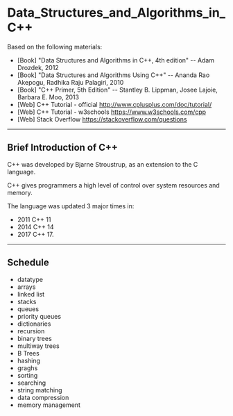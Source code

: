 # Data_Structures_and_Algorithms_in_C++
Based on the following materials:  
+ [Book] "Data Structures and Algorithms in C++, 4th edition"  -- Adam Drozdek, 2012  
+ [Book] "Data Structures and Algorithms Using C++"  -- Ananda Rao Akepogu, Radhika Raju Palagiri, 2010  
+ [Book] "C++ Primer, 5th Edition"  -- Stantley B. Lippman, Josee Lajoie, Barbara E. Moo, 2013  
+ [Web] C++ Tutorial - official  http://www.cplusplus.com/doc/tutorial/
+ [Web] C++ Tutorial - w3schools https://www.w3schools.com/cpp  
+ [Web] Stack Overflow https://stackoverflow.com/questions

---
## Brief Introduction of C++
C++ was developed by Bjarne Stroustrup, as an extension to the C language.  

C++ gives programmers a high level of control over system resources and memory.  

The language was updated 3 major times in:
+ 2011 C++ 11
+ 2014 C++ 14
+ 2017 C++ 17.

---
## Schedule  

+ datatype
+ arrays
+ linked list
+ stacks
+ queues
+ priority queues
+ dictionaries
+ recursion
+ binary trees
+ multiway trees
+ B Trees
+ hashing
+ graghs
+ sorting
+ searching
+ string matching
+ data compression
+ memory management

